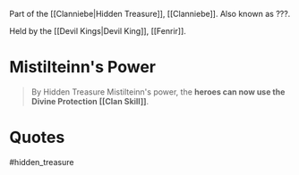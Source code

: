 Part of the [[Clanniebe|Hidden Treasure]], [[Clanniebe]]. Also known as ???.

Held by the [[Devil Kings|Devil King]], [[Fenrir]].
# Mistilteinn's Power
>By Hidden Treasure Mistilteinn's power, the **heroes can now use the Divine Protection [[Clan Skill]]**.

# Quotes

#hidden_treasure 